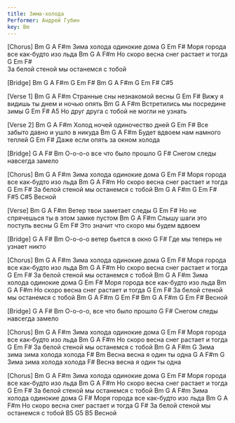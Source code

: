 ```yaml
---
title: Зима-холода
Performer: Андрей Губин
key: Bm
---
```


[Chorus]
Bm        G     A       F#m
Зима холода одинокие дома
G      Em         F#
Моря города все как-будто изо льда
Bm       G          A         F#m
Но скоро весна снег растает и тогда
G        Em       F#             
За белой стеной мы останемся с тобой

[Bridge]
Bm G A F#m 
G Em F# Bm G
A F#m G Em 
F# C#5

[Verse 1]
Bm       G        A        F#m
Странные сны незнакомой весны
G        Em        F#
Вижу я видишь ты днем и ночью опять
Bm          G       A      F#m
Встретились мы посредине зимы
G         Em       F#         A5
Но друг друга с тобой не могли не узнать

[Verse 2]
Bm      G      A        F#m
Холод ночей одиночество дней
G       Em     F#
Все забыто давно и ушло в никуда
Bm        G        A        F#m
Будет вдвоем нам намного теплей
G     Em        F#
Даже если опять за окном холода

[Bridge]
G    A          F#      Bm
О-о-о-о все что было прошло
G                  F#
Снегом следы навсегда замело

[Chorus]
Bm     G     A       F#m
Зима холода одинокие дома
G      Em         F#
Моря города все как-будто изо льда
Bm       G          A         F#m
Но скоро весна снег растает и тогда
G        Em       F#
За белой стеной мы останемся с тобой
Bm G A F#m G Em F# F#5 C#5
Весной

[Verse]
Bm       G     A       F#m
Ветер твои заметает следы
G          Em        F#
Но не спрячешься ты в этом замке пустом
Bm      G      A          F#m
Слышу шаги это поступь весны
G          Em       F#
Это значит что скоро мы будем вдвоем

[Bridge]
G    A        F#        Bm
О-о-о-о ветер бьется в окно
G                  F#
Где мы теперь не узнает никто

[Chorus]
Bm     G     A       F#m
Зима холода одинокие дома
G      Em         F#
Моря города все как-будто изо льда
Bm       G          A         F#m
Но скоро весна снег растает и тогда
G        Em       F#
За белой стеной мы останемся с тобой
Bm     G     A       F#m
Зима холода одинокие дома
G      Em         F#
Моря города все как-будто изо льда
Bm       G          A         F#m
Но скоро весна снег растает и тогда
G        Em       F#
За белой стеной мы останемся с тобой
Bm G A F#m G Em F# Bm G A F#m G Em F#
Весной

[Bridge]
G    A           F#       Bm
О-о-о-о, все что было прошло
G                 F#
Снегом следы навсегда замело

[Chorus]
Bm     G     A       F#m
Зима холода одинокие дома
G      Em         F#
Моря города все как-будто изо льда
Bm       G          A         F#m
Но скоро весна снег растает и тогда
G        Em       F#
За белой стеной мы останемся с тобой
Bm      G    A      F#m   G
Зима зима зима холода холода
F#           Bm
Весна весна я один ты одна
G    A      F#m   G
Зима зима холода холода
F#
Весна весна я один ты одна

[Chorus]
Bm     G     A       F#m
Зима холода одинокие дома
G      Em         F#
Моря города все как-будто изо льда
Bm       G          A         F#m
Но скоро весна снег растает и тогда
G        Em       F#
За белой стеной мы останемся с тобой
Bm     G     A       F#m
Зима холода одинокие дома
G                 F#
Моря города все как-будто изо льда
Bm       G          A         F#m
Но скоро весна снег растает и тогда
G                 F#
За белой стеной мы останемся с тобой
B5 G5 B5
Весной